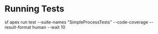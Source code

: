 # Running Tests

sf apex run test --suite-names "SimpleProcessTests" --code-coverage --result-format human --wait 10
